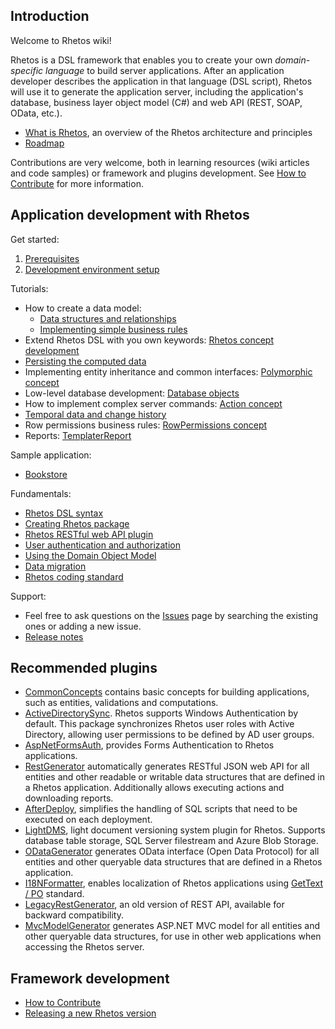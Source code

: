 ## Introduction

Welcome to Rhetos wiki!

Rhetos is a DSL framework that enables you to create your own *domain-specific language* to build server applications.
After an application developer describes the application in that language (DSL script), Rhetos will
use it to generate the application server, including the application's database,
business layer object model (C#) and web API (REST, SOAP, OData, etc.).

* [What is Rhetos](https://github.com/Rhetos/Rhetos/wiki/What-is-Rhetos), an overview of the Rhetos architecture and principles
* [Roadmap](https://github.com/Rhetos/Rhetos/wiki/Rhetos-platform-roadmap)

Contributions are very welcome, both in learning resources (wiki articles and code samples) or framework and plugins development. See [How to Contribute](How-to-Contribute) for more information.

## Application development with Rhetos

Get started:

1. [Prerequisites](https://github.com/Rhetos/Rhetos/wiki/Prerequisites)
2. [Development environment setup](https://github.com/Rhetos/Rhetos/wiki/Development-Environment-Setup)

Tutorials:

* How to create a data model:
  * [Data structures and relationships](https://github.com/Rhetos/Rhetos/wiki/Data-structures-and-relationships)
  * [Implementing simple business rules](https://github.com/Rhetos/Rhetos/wiki/Implementing-simple-business-rules)
* Extend Rhetos DSL with you own keywords: [Rhetos concept development](Rhetos-concept-development)
* [Persisting the computed data](https://github.com/Rhetos/Rhetos/wiki/Persisting-the-computed-data)
* Implementing entity inheritance and common interfaces: [Polymorphic concept](https://github.com/Rhetos/Rhetos/wiki/Polymorphic-concept)
* Low-level database development: [Database objects](https://github.com/Rhetos/Rhetos/wiki/Database-objects)
* How to implement complex server commands: [Action concept](https://github.com/Rhetos/Rhetos/wiki/Action-concept)
* [Temporal data and change history](https://github.com/Rhetos/Rhetos/wiki/Temporal-data-and-change-history)
* Row permissions business rules: [RowPermissions concept](https://github.com/Rhetos/Rhetos/wiki/RowPermissions-concept)
* Reports: [TemplaterReport](https://github.com/Rhetos/Rhetos/wiki/TemplaterReport)

Sample application:

* [Bookstore](https://github.com/Rhetos/Bookstore)

Fundamentals:

* [Rhetos DSL syntax](https://github.com/Rhetos/Rhetos/wiki/Rhetos-DSL-syntax)
* [Creating Rhetos package](Creating-Rhetos-package)
* [Rhetos RESTful web API plugin](https://github.com/Rhetos/RestGenerator/blob/master/Readme.md)
* [User authentication and authorization](https://github.com/Rhetos/Rhetos/wiki/User-authentication-and-authorization)
* [Using the Domain Object Model](https://github.com/Rhetos/Rhetos/wiki/Using-the-Domain-Object-Model)
* [Data migration](https://github.com/Rhetos/Rhetos/wiki/Data-migration)
* [Rhetos coding standard](https://github.com/Rhetos/Rhetos/wiki/Rhetos-coding-standard)

Support:

* Feel free to ask questions on the [Issues](https://github.com/Rhetos/Rhetos/issues) page by searching the existing ones or adding a new issue.
* [Release notes](https://github.com/Rhetos/Rhetos/blob/master/ChangeLog.md)

## Recommended plugins

* [CommonConcepts](https://github.com/Rhetos/Rhetos/tree/master/CommonConcepts) contains basic concepts for building applications, such as entities, validations and computations.
* [ActiveDirectorySync](https://github.com/Rhetos/ActiveDirectorySync). Rhetos supports Windows Authentication by default. This package synchronizes Rhetos user roles with Active Directory, allowing user permissions to be defined by AD user groups.
* [AspNetFormsAuth](https://github.com/Rhetos/AspNetFormsAuth), provides Forms Authentication to Rhetos applications.
* [RestGenerator](https://github.com/Rhetos/RestGenerator) automatically generates RESTful JSON web API for all entities and other readable or writable data structures that are defined in a Rhetos application. Additionally allows executing actions and downloading reports.
* [AfterDeploy](https://github.com/Rhetos/AfterDeploy), simplifies the handling of SQL scripts that need to be executed on each deployment.
* [LightDMS](https://github.com/Rhetos/LightDMS),  light document versioning system plugin for Rhetos. Supports database table storage, SQL Server filestream and Azure Blob Storage.
* [ODataGenerator](https://github.com/Rhetos/ODataGenerator) generates OData interface (Open Data Protocol) for all entities and other queryable data structures that are defined in a Rhetos application.
* [I18NFormatter](https://github.com/Rhetos/I18NFormatter), enables localization of Rhetos applications using [GetText / PO](http://en.wikipedia.org/wiki/Gettext) standard.
* [LegacyRestGenerator](https://github.com/Rhetos/LegacyRestGenerator), an old version of REST API, available for backward compatibility.
* [MvcModelGenerator](https://github.com/Rhetos/MvcModelGenerator) generates ASP.NET MVC model for all entities and other queryable data structures, for use in other web applications when accessing the Rhetos server.

## Framework development

* [How to Contribute](https://github.com/Rhetos/Rhetos/wiki/How-to-Contribute)
* [Releasing a new Rhetos version](Releasing-a-new-Rhetos-version)
